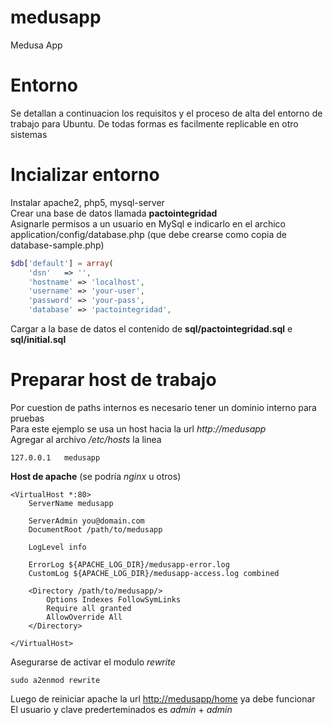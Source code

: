 # medusapp
Medusa App

# Entorno
Se detallan a continuacion los requisitos y el proceso de alta del entorno de trabajo
para Ubuntu. De todas formas es facilmente replicable en otro sistemas  

# Incializar entorno
Instalar apache2, php5, mysql-server  
Crear una base de datos llamada **pactointegridad**  
Asignarle permisos a un usuario en MySql e indicarlo en el archico application/config/database.php (que debe crearse como copia de database-sample.php)  
  
```php  
$db['default'] = array(  
	'dsn'	=> '',  
	'hostname' => 'localhost',  
	'username' => 'your-user',  
	'password' => 'your-pass',  
	'database' => 'pactointegridad',  
```  
  
Cargar a la base de datos el contenido de **sql/pactointegridad.sql** e **sql/initial.sql**  

# Preparar host de trabajo
Por cuestion de paths internos es necesario tener un dominio interno para pruebas  
Para este ejemplo se usa un host hacia la url *http://medusapp*  
Agregar al archivo */etc/hosts* la linea
```
127.0.0.1	medusapp  
```  

**Host de apache** (se podría *nginx* u otros)  
```
<VirtualHost *:80>
	ServerName medusapp

	ServerAdmin you@domain.com
	DocumentRoot /path/to/medusapp

	LogLevel info 

	ErrorLog ${APACHE_LOG_DIR}/medusapp-error.log
	CustomLog ${APACHE_LOG_DIR}/medusapp-access.log combined

	<Directory /path/to/medusapp/>
        Options Indexes FollowSymLinks
		Require all granted
		AllowOverride All
	</Directory>

</VirtualHost>
```  
Asegurarse de activar el modulo *rewrite*  
```
sudo a2enmod rewrite
```

Luego de reiniciar apache la url [http://medusapp/home](http://medusapp/home) ya debe funcionar  
El usuario y clave prederteminados es *admin* + *admin*  
